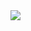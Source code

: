 <div class="intro">

<img id="introBg" src="{{ site.url }}/{{ site.baseurl }}/imgs/Photo by Kin Li on Unsplash_1.jpg">

</div>
